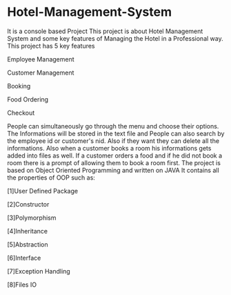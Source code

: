 # Hotel-Management-System
It is a console based Project
This project is about Hotel Management System and some key features of Managing the Hotel in a Professional way.
This project has 5 key features 

Employee Management 

Customer Management  

Booking 

Food Ordering

Checkout

People can simultaneously go through the menu and choose their options.
The Informations will be stored in the text file and People can also search by the employee id or customer's nid.
Also if they want they can delete all the informations.
Also when a customer books a room his informations gets added into files as well.
If a customer orders a food and if he did not book a room there is a prompt of allowing them to book a room first.
The project is based on Object Oriented Programming and written on JAVA
It contains all the properties of OOP such as:

[1]User Defined Package

[2]Constructor

[3]Polymorphism

[4]Inheritance

[5]Abstraction

[6]Interface

[7]Exception Handling

[8]Files IO
